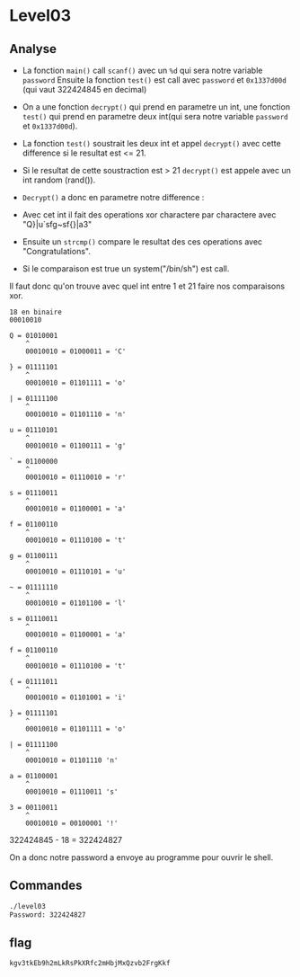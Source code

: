 # Level03

## Analyse 

- La fonction `main()` call `scanf()` avec un `%d` qui sera notre variable `password`
Ensuite la fonction `test()` est call avec `password` et `0x1337d00d` (qui vaut 322424845 en decimal)

- On a une fonction `decrypt()` qui prend en parametre un int, une fonction `test()` qui prend en parametre deux int(qui sera notre variable `password` et `0x1337d00d`).

- La fonction `test()` soustrait les deux int et appel `decrypt()` avec cette difference si le resultat est <= 21.

- Si le resultat de cette soustraction est > 21 `decrypt()` est appele avec un int random (rand()).

- `Decrypt()` a donc en parametre notre difference :
- Avec cet int il fait des operations xor charactere par charactere avec "Q}|u`sfg~sf{}|a3"
- Ensuite un `strcmp()` compare le resultat des ces operations avec "Congratulations".
- Si le comparaison est true un system("/bin/sh") est call.

Il faut donc qu'on trouve avec quel int entre 1 et 21 faire nos comparaisons xor.

```
18 en binaire 
00010010

Q = 01010001 
    ^
    00010010 = 01000011 = 'C'

} = 01111101
    ^
    00010010 = 01101111 = 'o'
    
| = 01111100
    ^
    00010010 = 01101110 = 'n'

u = 01110101
    ^
    00010010 = 01100111 = 'g'

` = 01100000
    ^
    00010010 = 01110010 = 'r'

s = 01110011
    ^
    00010010 = 01100001 = 'a'

f = 01100110
    ^
    00010010 = 01110100 = 't'

g = 01100111
    ^
    00010010 = 01110101 = 'u'

~ = 01111110
    ^
    00010010 = 01101100 = 'l'

s = 01110011
    ^
    00010010 = 01100001 = 'a'

f = 01100110
    ^
    00010010 = 01110100 = 't'

{ = 01111011
    ^
    00010010 = 01101001 = 'i'

} = 01111101
    ^
    00010010 = 01101111 = 'o'

| = 01111100
    ^
    00010010 = 01101110 'n'
    
a = 01100001
    ^
    00010010 = 01110011 's'

3 = 00110011
    ^
    00010010 = 00100001 '!'
```

322424845 - 18 = 322424827

On a donc notre password a envoye au programme pour ouvrir le shell.

## Commandes

```bash
./level03
Password: 322424827
```

## flag 
```
kgv3tkEb9h2mLkRsPkXRfc2mHbjMxQzvb2FrgKkf
```